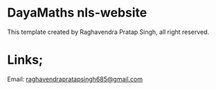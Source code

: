 # DayaMaths nls-website
This template created by Raghavendra Pratap Singh, all right reserved.

# Links;
Email: raghavendrapratapsingh685@gmail.com<br>
